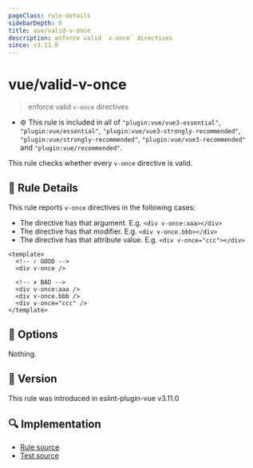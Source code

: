 ```yaml
---
pageClass: rule-details
sidebarDepth: 0
title: vue/valid-v-once
description: enforce valid `v-once` directives
since: v3.11.0
---
```


# vue/valid-v-once

> enforce valid `v-once` directives

- :gear: This rule is included in all of `"plugin:vue/vue3-essential"`, `"plugin:vue/essential"`, `"plugin:vue/vue3-strongly-recommended"`, `"plugin:vue/strongly-recommended"`, `"plugin:vue/vue3-recommended"` and `"plugin:vue/recommended"`.

This rule checks whether every `v-once` directive is valid.

## :book: Rule Details

This rule reports `v-once` directives in the following cases:

- The directive has that argument. E.g. `<div v-once:aaa></div>`
- The directive has that modifier. E.g. `<div v-once.bbb></div>`
- The directive has that attribute value. E.g. `<div v-once="ccc"></div>`

<eslint-code-block :rules="{'vue/valid-v-once': ['error']}">

```vue
<template>
  <!-- ✓ GOOD -->
  <div v-once />

  <!-- ✗ BAD -->
  <div v-once:aaa />
  <div v-once.bbb />
  <div v-once="ccc" />
</template>
```

</eslint-code-block>

## :wrench: Options

Nothing.

## :rocket: Version

This rule was introduced in eslint-plugin-vue v3.11.0

## :mag: Implementation

- [Rule source](https://github.com/vuejs/eslint-plugin-vue/blob/master/lib/rules/valid-v-once.js)
- [Test source](https://github.com/vuejs/eslint-plugin-vue/blob/master/tests/lib/rules/valid-v-once.js)
